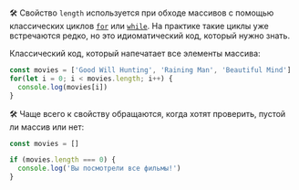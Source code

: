 🛠 Свойство `length` используется при обходе массивов с помощью классических циклов [`for`](/js/for) или [`while`](/js/while). На практике такие циклы уже встречаются редко, но это идиоматический код, который нужно знать.

Классический код, который напечатает все элементы массива:

```js
const movies = ['Good Will Hunting', 'Raining Man', 'Beautiful Mind']
for(let i = 0; i < movies.length; i++) {
  console.log(movies[i])
}
```

🛠 Чаще всего к свойству обращаются, когда хотят проверить, пустой ли массив или нет:

```js
const movies = []

if (movies.length === 0) {
  console.log('Вы посмотрели все фильмы!')
}
```
